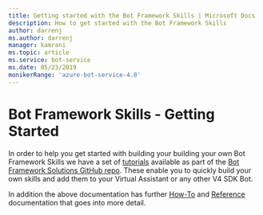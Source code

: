 ```yaml
---
title: Getting started with the Bot Framework Skills | Microsoft Docs
description: How to get started with the Bot Framework Skills
author: darrenj
ms.author: darrenj
manager: kamrani
ms.topic: article
ms.service: bot-service
ms.date: 05/23/2019
monikerRange: 'azure-bot-service-4.0'
---
```


# Bot Framework Skills - Getting Started

In order to help you get started with building your building your own Bot Framework Skills we have a set of [tutorials](https://github.com/microsoft/AI/tree/master/docs#tutorials) available as part of the [Bot Framework Solutions GitHub repo](https://github.com/Microsoft/botframework-solutions). These enable you to quickly build your own skills and add them to your Virtual Assistant or any other V4 SDK Bot.

In addition the above documentation has further [How-To](https://github.com/microsoft/AI/tree/master/docs#how-to) and [Reference](https://github.com/microsoft/AI/tree/master/docs#reference) documentation that goes into more detail.